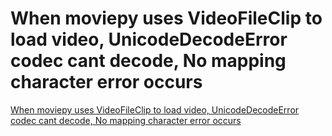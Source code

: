 # When moviepy uses VideoFileClip to load video, UnicodeDecodeError codec cant decode, No mapping character error occurs
[When moviepy uses VideoFileClip to load video, UnicodeDecodeError codec cant decode, No mapping character error occurs](https://aiwithcloud.com/2022/09/16/when_moviepy_uses_videofileclip_to_load_video_unicodedecodeerror_codec_cant_decode_no_mapping_character_error_occurs/)